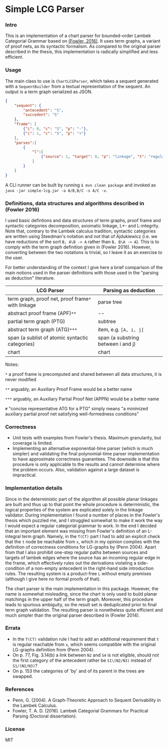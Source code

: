 # Simple LCG Parser


### Intro

This is an implementation of a chart parser for bounded-order Lambek Categorial Grammar based on [(Fowler, 2016)](https://tspace.library.utoronto.ca/bitstream/1807/73006/1/Fowler_Timothy_A_201606_PhD_thesis.pdf).
It uses term graphs, a variant of proof nets, as its syntactic formalism. As compared to the original parser 
described in the thesis, this implementation is radically simplified and less efficient. 


### Usage

The main class to use is `ChartLCGParser`, which takes a sequent generated with a `SequentBuilder` from a textual 
representation of the sequent. An output is a term graph serialized as JSON. 

```json
{
    "sequent": {
        "antecedent": "S",
        "succedent": "S"
    },
    "frame": [
        {"i": 0, "c": "S", "p": "-"},
        {"i": 1, "c": "S", "p": "+"}
    ],
    "parses":[
        {
            "l":[
                {"source": 1, "target": 0, "p": "linkage", "t": "regular"}
            ]
        }
    ]
}

```

A CLI runner can be built by running `$ mvn clean package` and invoked as `java -jar simple-lcg.jar -a A/B,B/C -s A/C -v`.


### Definitions, data structures and algorithms described in (Fowler 2016)

I used basic defintions and data structures of term graphs, proof frame and syntactic categories decomposition, 
axiomatic linkage, L*- and L-integrity. Note that, contrary to the Lambek calculus tradition, syntactic categories are 
written using Steedman's notation and not that of Ajdukiewicz (i.e. we have reductions of the sort `B, A\B -> A` 
rather than `B, B\A -> A`). This is to comply with the term graph definition given in (Fowler 2016). However, 
converting between the two notations is trivial, so I leave it as an exercise to the user.     

For better understanding of the context I give here a brief comparison of the main notions used in the parser 
definitions with those used in the "parsing as deduction" literature.

| LCG Parser                                             |   Parsing as deduction                 |
|--------------------------------------------------------|----------------------------------------|
| term graph, proof net, proof frame`*` with linkage     |   parse tree                           |
| abstract proof frame (APF)`**`                         |   --                                   |
| partial term graph (PTG)                               |   subtree                              |
| abstract term graph (ATG)`***`                         |   item, e.g. `[A, i, j]`               |
| span (a sublist of atomic syntactic categories)        |   span (a substring between i and j)   |
| chart                                                  |   chart                                |

Notes:

 `*`   a proof frame is precomputed and shared between all data structures, it is never modified
 
 `**`   arguably, an Auxiliary Proof Frame would be a better name
 
 `***` arguably, an Auxiliary Partial Proof Net (APPN) would be a better name
 
 `#`   "concise representative ATG for a PTG" simply means "a minimized auxiliary partial proof net satisfying
 well-formedness conditions"


### Correctness

* Unit tests with examples from Fowler's thesis. Maximum granularity, but coverage is limited.
* Implementing an alternative exponential-time parser (which is much simpler) and validating the final
  polynomial-time parser implementation to have approximate correctness guarantees. The downside is that
  this procedure is only applicable to the results and cannot determine where the problem occurs. Also, validation
  against a large dataset is impractical.


### Implementation details

Since in the deterministic part of the algorithm all possible planar linkages are built and thus up to that point
the whole procedure is deterministic, the logical properties of the system are explicated solely in the linkage validator.
During implementation I found a number of places in the Fowler's thesis which puzzled me, and I struggled somewhat
to make it work the way I would expect a regular categorial grammar to work. In the end I decided that an important
element was missing from Fowler's definition of an L-integral term graph. Namely, in the `T(CT)` part I had to add an
explicit check that the `t` node be reachable from `x`, which in my opinion complies with the definition of correctness
conditions for LG-graphs by (Penn 2004). Apart from that I also prohibit one-step regular paths between sources and
targets of lambek edges where the source has an incoming regular edge in the frame, which effectively rules out
the derivations violating a side-condition of a non-empty antecedent in the right-hand side introduction rules.
The resulting system is a product-free `L` without empty premises (although I give here no formal proofs of that).

The chart parser is the main implementation in this package. However, the name is somewhat misleading, since
the chart is only used to build planar matchings in the upper half of the term graph. Moreover, this procedure leads 
to spurious ambiguity, so the result set is deduplicated prior to final term graph validation. The resulting 
parser is nonetheless quite efficient and much simpler than the original parser described in (Fowler 2014).   


### Errata

* In the `T(CT)` validation rule I had to add an additional requirement that `t` is regular reachable from `x`, 
  which seems compatible with the original LG-graphs definition from (Penn 2004). 
* On p. 77, Fig. 3.14(b) a link between `N2` and `S4` is not eligible, should not the first category of the antecedent
  rather be `S1\(N2/N3)` instead of `S1/(N2/N3)`?
* On p. 153 the categories of 'by' and of its parent in the trees are swapped.

### References

* Penn, G. (2004). A Graph-Theoretic Approach to Sequent Derivability in the Lambek Calculus.
* Fowler, T. A. D. (2016). Lambek Categorial Grammars for Practical Parsing (Doctoral dissertation).


### License

MIT